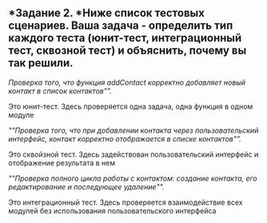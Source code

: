 ## *Задание 2. *Ниже список тестовых сценариев. Ваша задача - определить тип каждого теста (юнит-тест, интеграционный тест, сквозной тест) и объяснить, почему вы так решили.
*Проверка того, что функция addContact корректно добавляет новый контакт в список контактов"".*

Это юнит-тест. Здесь проверяется одна задача, одна функция в одном модуле

*""Проверка того, что при добавлении контакта через пользовательский интерфейс, контакт корректно отображается в списке контактов"".*

Это сквойзной тест. Здесь задействован пользовательский интерфейс и отображение результата в нем

*""Проверка полного цикла работы с контактом: создание контакта, его редактирование и последующее удаление"".*

Это интеграционный тест. Здесь проверяется взаимодействие всех модулей без использования пользовательского интерфейса
